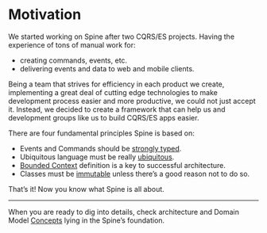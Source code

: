 # Motivation

We started working on Spine after two CQRS/ES projects. Having the experience
of tons of manual work for:
- creating commands, events, etc.
- delivering events and data to web and mobile clients.

Being a team that strives for efficiency in each product we create, implementing a great deal of cutting edge technologies to make development process easier and more productive, we could not just accept it.
Instead, we decided to create a framework that can help us and development groups like us to build CQRS/ES apps easier.

There are four fundamental principles Spine is based on:
* Events and Commands should be [ strongly typed](motivation/strongly-typed.md).
* Ubiquitous language must be really [ubiquitous](/motivation/ubiquitous-language.md).
* [Bounded Context](/motivation/bounded-context.md) definition is a key to successful architecture.
* Classes must be [immutable](/motivation/immutability.md) unless there’s a
good reason not to do so.

That’s it! Now you know what Spine is  all about. 

---
When you are ready to dig into details, check  architecture and Domain Model [Concepts](/concepts.md) lying in the Spine’s foundation.